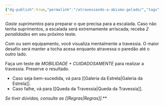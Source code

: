 ```yaml
---
{"dg-publish":true,"permalink":"/atravessando-o-abismo-gelado/","tags":["RPG/livro-jogo/Aasthar/story-points"],"created":"2024-12-24T00:06:16.232-05:00","updated":"2025-01-26T17:46:49.349-05:00"}
---
```



*Gaste suprimentos* para preparar o que precisa para a escalada. Caso não tenha suprimentos, a escalada será extremamente arriscada; receba *2 penalidades* em seu próximo teste.

Com ou sem equipamento, você visualiza mentalmente a travessia. O maior desafio será manter a tocha acesa enquanto atravessa o paredão até o outro lado.

Faça um teste de *MOBILIDADE + CUIDADOSAMENTE* para realizar a travessia. Preserve o resultado.

- Caso seja bem-sucedida, vá para [[Galeria da Estrela\|Galeria da Estrela]].
- Caso falhe, vá para [[Queda da Travessia\|Queda da Travessia]].

*Se tiver dúvidas, consulte as [[Regras\|Regras]].***
